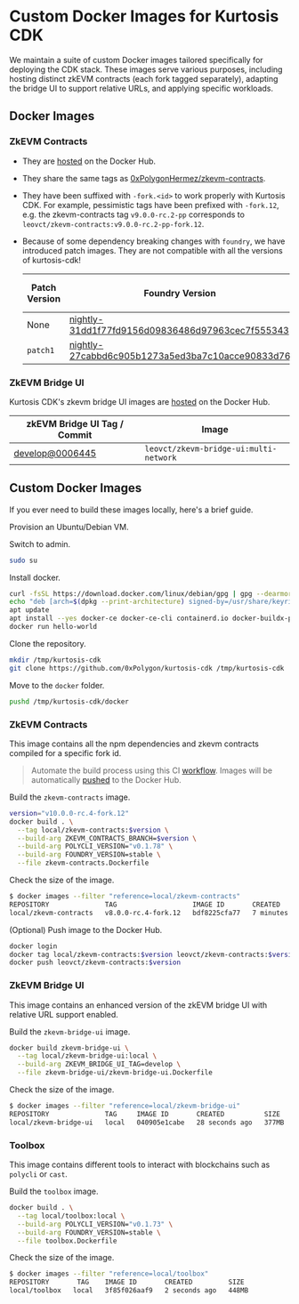 # Custom Docker Images for Kurtosis CDK

We maintain a suite of custom Docker images tailored specifically for deploying the CDK stack. These images serve various purposes, including hosting distinct zkEVM contracts (each fork tagged separately), adapting the bridge UI to support relative URLs, and applying specific workloads.

## Docker Images

### ZkEVM Contracts

- They are [hosted](https://hub.docker.com/repository/docker/leovct/zkevm-contracts/general) on the Docker Hub.
- They share the same tags as [0xPolygonHermez/zkevm-contracts](https://github.com/0xPolygonHermez/zkevm-contracts).
- They have been suffixed with `-fork.<id>` to work properly with Kurtosis CDK. For example, pessimistic tags have been prefixed with `-fork.12`, e.g. the zkevm-contracts tag `v9.0.0-rc.2-pp` corresponds to `leovct/zkevm-contracts:v9.0.0-rc.2-pp-fork.12`.
- Because of some dependency breaking changes with `foundry`, we have introduced patch images. They are not compatible with all the versions of kurtosis-cdk!

  | Patch Version | Foundry Version | Polycli Version | Compatibility with kurtosis-cdk |
  | ------------- | --------------- | --------------- | --------------- |
  | None | [nightly-31dd1f77fd9156d09836486d97963cec7f555343](https://github.com/foundry-rs/foundry/releases/tag/nightly-31dd1f77fd9156d09836486d97963cec7f555343) | [v0.1.64](https://github.com/0xPolygon/polygon-cli/releases/tag/v0.1.64) | <= `v0.2.22` |
  | `patch1` | [nightly-27cabbd6c905b1273a5ed3ba7c10acce90833d76](https://github.com/foundry-rs/foundry/tree/nightly-27cabbd6c905b1273a5ed3ba7c10acce90833d76) | [v0.1.64](https://github.com/0xPolygon/polygon-cli/releases/tag/v0.1.64) | > `v0.2.22` |

### ZkEVM Bridge UI

Kurtosis CDK's zkevm bridge UI images are [hosted](https://hub.docker.com/repository/docker/leovct/zkevm-bridge-ui/general) on the Docker Hub.

| zkEVM Bridge UI Tag / Commit | Image |
| ---------------------------- | ----- |
| [develop@0006445](https://github.com/0xPolygonHermez/zkevm-bridge-ui/commit/0006445e1cace5c4d737523fca44af7f7261e041) | `leovct/zkevm-bridge-ui:multi-network` |

## Custom Docker Images

If you ever need to build these images locally, here's a brief guide.

Provision an Ubuntu/Debian VM.

Switch to admin.

```bash
sudo su
```

Install docker.

```bash
curl -fsSL https://download.docker.com/linux/debian/gpg | gpg --dearmor -o /usr/share/keyrings/docker.gpg
echo "deb [arch=$(dpkg --print-architecture) signed-by=/usr/share/keyrings/docker.gpg] https://download.docker.com/linux/debian bookworm stable" |tee /etc/apt/sources.list.d/docker.list > /dev/null
apt update
apt install --yes docker-ce docker-ce-cli containerd.io docker-buildx-plugin docker-compose-plugin docker-compose
docker run hello-world
```

Clone the repository.

```bash
mkdir /tmp/kurtosis-cdk
git clone https://github.com/0xPolygon/kurtosis-cdk /tmp/kurtosis-cdk
```

Move to the `docker` folder.

```bash
pushd /tmp/kurtosis-cdk/docker
```

### ZkEVM Contracts

This image contains all the npm dependencies and zkevm contracts compiled for a specific fork id.

> Automate the build process using this CI [workflow](https://github.com/0xPolygon/kurtosis-cdk/actions/workflows/docker-image-builder.yml). Images will be automatically [pushed](https://hub.docker.com/repository/docker/leovct/zkevm-contracts/general) to the Docker Hub.

Build the `zkevm-contracts` image.

```bash
version="v10.0.0-rc.4-fork.12"
docker build . \
  --tag local/zkevm-contracts:$version \
  --build-arg ZKEVM_CONTRACTS_BRANCH=$version \
  --build-arg POLYCLI_VERSION="v0.1.78" \
  --build-arg FOUNDRY_VERSION=stable \
  --file zkevm-contracts.Dockerfile
```

Check the size of the image.

```bash
$ docker images --filter "reference=local/zkevm-contracts"
REPOSITORY              TAG                   IMAGE ID       CREATED          SIZE
local/zkevm-contracts   v8.0.0-rc.4-fork.12   bdf8225cfa77   7 minutes ago    2.54GB
```

(Optional) Push image to the Docker Hub.

```bash
docker login
docker tag local/zkevm-contracts:$version leovct/zkevm-contracts:$version
docker push leovct/zkevm-contracts:$version
```

### ZkEVM Bridge UI

This image contains an enhanced version of the zkEVM bridge UI with relative URL support enabled.

Build the `zkevm-bridge-ui` image.

```bash
docker build zkevm-bridge-ui \
  --tag local/zkevm-bridge-ui:local \
  --build-arg ZKEVM_BRIDGE_UI_TAG=develop \
  --file zkevm-bridge-ui/zkevm-bridge-ui.Dockerfile
```

Check the size of the image.

```bash
$ docker images --filter "reference=local/zkevm-bridge-ui"
REPOSITORY              TAG     IMAGE ID       CREATED          SIZE
local/zkevm-bridge-ui   local   040905e1cabe   28 seconds ago   377MB
```

### Toolbox

This image contains different tools to interact with blockchains such as `polycli` or `cast`.

Build the `toolbox` image.

```bash
docker build . \
  --tag local/toolbox:local \
  --build-arg POLYCLI_VERSION="v0.1.73" \
  --build-arg FOUNDRY_VERSION=stable \
  --file toolbox.Dockerfile
```

Check the size of the image.

```bash
$ docker images --filter "reference=local/toolbox"
REPOSITORY       TAG    IMAGE ID       CREATED         SIZE
local/toolbox   local   3f85f026aaf9   2 seconds ago   448MB
```
